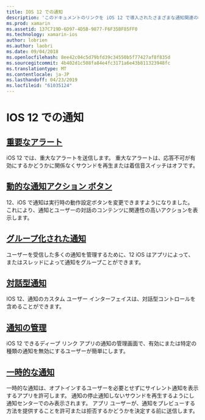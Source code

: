 ```yaml
---
title: IOS 12 での通知
description: 'このドキュメントのリンクを iOS 12 で導入されたさまざまな通知関連の機能を使用する方法を説明するガイド: 一時的な通知、グループ化の通知、通知の管理、対話型通知、動的の通知動作設定ボタンおよび重大なアラート。'
ms.prod: xamarin
ms.assetid: 137C719D-6D97-4D5B-9877-F6F35BF85FF0
ms.technology: xamarin-ios
author: lobrien
ms.author: laobri
ms.date: 09/04/2018
ms.openlocfilehash: 8ee42c04c5d79bfd39c34550b5f77427af8f835d
ms.sourcegitcommit: 4b402d1c508fa84e4fc3171a6e43b811323948fc
ms.translationtype: MT
ms.contentlocale: ja-JP
ms.lasthandoff: 04/23/2019
ms.locfileid: "61035124"
---
```

# <a name="notifications-in-ios-12"></a>IOS 12 での通知

## <a name="critical-alertscritical-alertsmd"></a>[重要なアラート](critical-alerts.md)

iOS 12 では、重大なアラートを送信します。 重大なアラートは、応答不可が有効にするかどうかに関係なくサウンドを再生または着信音スイッチはオフです。

## <a name="dynamic-notification-action-buttonsdynamic-actionsmd"></a>[動的な通知アクション ボタン](dynamic-actions.md)

12、iOS で通知は実行時の動作設定ボタンを変更できますようになりました。
これにより、通知とユーザーの対話のコンテンツに関連性の高いアクションを表示します。

## <a name="grouped-notificationsgroupedmd"></a>[グループ化された通知](grouped.md)

ユーザーを受信した多くの通知を管理するために、12 iOS はアプリによって、またはスレッドによって通知をグループことができます。

## <a name="interactive-notificationsinteractivemd"></a>[対話型通知](interactive.md)

IOS 12、通知のカスタム ユーザー インターフェイスは、対話型コントロールを含めることができます。

## <a name="notification-managementmanagementmd"></a>[通知の管理](management.md)

iOS 12 できるディープ リンク アプリの通知の管理画面で、有効にまたは特定の種類の通知を無効にするユーザーが簡単にします。

## <a name="provisional-notificationsprovisionalmd"></a>[一時的な通知](provisional.md)

一時的な通知は、オプトインするユーザーを必要とせずにサイレント通知を表示するアプリを許可します。 通知の停止通知しないサウンドを再生するようにし通知センターでのみ表示されます。 アプリ ユーザーが、通知をプレビューする方法を提供することを許可または拒否するかどうかを決定する前に送信します。
